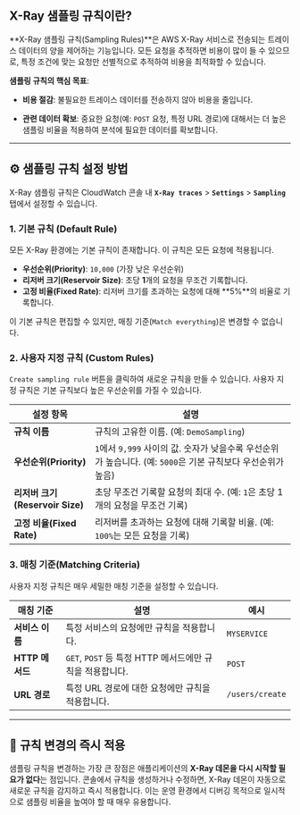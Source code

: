 ## X-Ray 샘플링 규칙이란?

**X-Ray 샘플링 규칙(Sampling Rules)**은 AWS X-Ray 서비스로 전송되는 트레이스 데이터의 양을 제어하는 기능입니다. 모든 요청을 추적하면 비용이 많이 들 수 있으므로, 특정 조건에 맞는 요청만 선별적으로 추적하여 비용을 최적화할 수 있습니다.

**샘플링 규칙의 핵심 목표**:

- **비용 절감**: 불필요한 트레이스 데이터를 전송하지 않아 비용을 줄입니다.

- **관련 데이터 확보**: 중요한 요청(예: `POST` 요청, 특정 URL 경로)에 대해서는 더 높은 샘플링 비율을 적용하여 분석에 필요한 데이터를 확보합니다.

---

## ⚙️ 샘플링 규칙 설정 방법

X-Ray 샘플링 규칙은 CloudWatch 콘솔 내 **`X-Ray traces`** > **`Settings`** > **`Sampling`** 탭에서 설정할 수 있습니다.

### 1. 기본 규칙 (Default Rule)

모든 X-Ray 환경에는 기본 규칙이 존재합니다. 이 규칙은 모든 요청에 적용됩니다.

- **우선순위(Priority)**: `10,000` (가장 낮은 우선순위)
- **리저버 크기(Reservoir Size)**: 초당 **1**개의 요청을 무조건 기록합니다.
- **고정 비율(Fixed Rate)**: 리저버 크기를 초과하는 요청에 대해 **5%**의 비율로 기록합니다.

이 기본 규칙은 편집할 수 있지만, 매칭 기준(`Match everything`)은 변경할 수 없습니다.

### 2. 사용자 지정 규칙 (Custom Rules)

`Create sampling rule` 버튼을 클릭하여 새로운 규칙을 만들 수 있습니다. 사용자 지정 규칙은 기본 규칙보다 높은 우선순위를 가질 수 있습니다.

|설정 항목|설명|
|---|---|
|**규칙 이름**|규칙의 고유한 이름. (예: `DemoSampling`)|
|**우선순위(Priority)**|`1`에서 `9,999` 사이의 값. 숫자가 낮을수록 우선순위가 높습니다. (예: `5000`은 기본 규칙보다 우선순위가 높음)|
|**리저버 크기(Reservoir Size)**|초당 무조건 기록할 요청의 최대 수. (예: `1`은 초당 1개의 요청을 무조건 기록)|
|**고정 비율(Fixed Rate)**|리저버를 초과하는 요청에 대해 기록할 비율. (예: `100%`는 모든 요청을 기록)|

### 3. 매칭 기준(Matching Criteria)

사용자 지정 규칙은 매우 세밀한 매칭 기준을 설정할 수 있습니다.

|매칭 기준|설명|예시|
|---|---|---|
|**서비스 이름**|특정 서비스의 요청에만 규칙을 적용합니다.|`MYSERVICE`|
|**HTTP 메서드**|`GET`, `POST` 등 특정 HTTP 메서드에만 규칙을 적용합니다.|`POST`|
|**URL 경로**|특정 URL 경로에 대한 요청에만 규칙을 적용합니다.|`/users/create`|

---

## 🔄 규칙 변경의 즉시 적용

샘플링 규칙을 변경하는 가장 큰 장점은 애플리케이션의 **X-Ray 데몬을 다시 시작할 필요가 없다**는 점입니다. 콘솔에서 규칙을 생성하거나 수정하면, X-Ray 데몬이 자동으로 새로운 규칙을 감지하고 즉시 적용합니다. 이는 운영 환경에서 디버깅 목적으로 일시적으로 샘플링 비율을 높여야 할 때 매우 유용합니다.